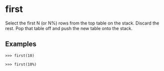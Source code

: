 # first

Select the first N (or N%) rows from the top table on the stack. Discard the rest.
Pop that table off and push the new table onto the stack.

## Examples

`>>> first(10)`

`>>> first(10%)`